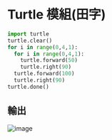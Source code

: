 # Turtle 模組(田字)
```py
import turtle
turtle.clear()
for i in range(0,4,1):
  for i in range(0,4,1):
    turtle.forward(50)
    turtle.right(90)
  turtle.forward(100)
  turtle.right(90)
turtle.done()
```
## 輸出
![image](https://user-images.githubusercontent.com/65766065/169757052-1b502474-842b-45dc-bf74-eb75505f51f2.png)
